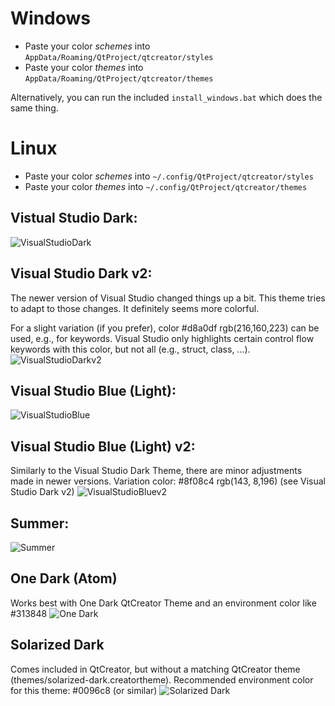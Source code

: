 # Windows
* Paste your color *schemes* into `AppData/Roaming/QtProject/qtcreator/styles` 
* Paste your color *themes* into `AppData/Roaming/QtProject/qtcreator/themes`

Alternatively, you can run the included `install_windows.bat` which does the same thing.

# Linux
* Paste your color *schemes* into `~/.config/QtProject/qtcreator/styles`
* Paste your color *themes* into `~/.config/QtProject/qtcreator/themes`

## Vistual Studio Dark:
![VisualStudioDark](screenshots/VisualStudioDark.png)

## Visual Studio Dark v2:
The newer version of Visual Studio changed things up a bit. This theme tries to adapt to those changes.
It definitely seems more colorful.

For a slight variation (if you prefer), color #d8a0df rgb(216,160,223) can be used, e.g., for keywords.
Visual Studio only highlights certain control flow keywords with this color, but not all (e.g., struct, class, ...).
![VisualStudioDarkv2](screenshots/VisualStudioDark_v2.png)

## Visual Studio Blue (Light):
![VisualStudioBlue](screenshots/VisualStudioBlue(Light).png)

## Visual Studio Blue (Light) v2:
Similarly to the Visual Studio Dark Theme, there are minor adjustments made in newer versions.
Variation color: #8f08c4 rgb(143,  8,196) (see Visual Studio Dark v2)
![VisualStudioBluev2](screenshots/VisualStudioBlue(Light)_v2.png)

## Summer:
![Summer](screenshots/Summer.png)

## One Dark (Atom)
Works best with One Dark QtCreator Theme and an environment color like #313848
![One Dark](screenshots/OneDark.png)

## Solarized Dark
Comes included in QtCreator, but without a matching QtCreator theme (themes/solarized-dark.creatortheme).
Recommended environment color for this theme: #0096c8 (or similar)
![Solarized Dark](screenshots/SolarizedDark.png)
